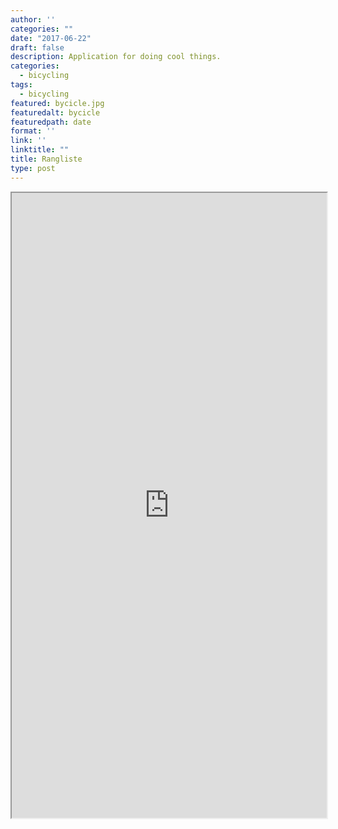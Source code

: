 ```yaml
---
author: ''
categories: ""
date: "2017-06-22"
draft: false
description: Application for doing cool things.
categories:
  - bicycling
tags:
  - bicycling
featured: bycicle.jpg
featuredalt: bycicle
featuredpath: date
format: ''
link: ''
linktitle: ""
title: Rangliste
type: post
---
```


<iframe width='100%' height='1000' src='https://marblo.shinyapps.io/RL_II/' allowfullscreen></iframe> 
